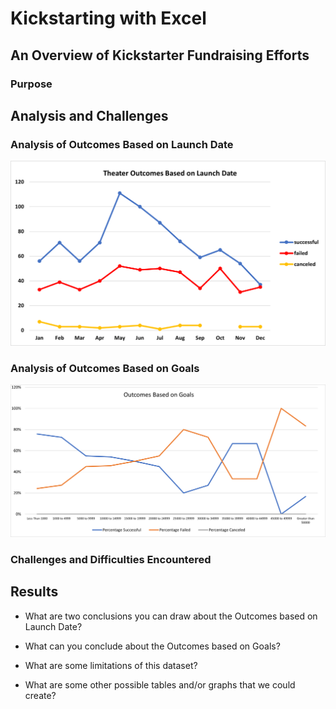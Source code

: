 # Kickstarting with Excel

## An Overview of Kickstarter Fundraising Efforts

### Purpose

## Analysis and Challenges

### Analysis of Outcomes Based on Launch Date
![Theater_Outcomes_vs_Launches](Theater_Outcomes_vs_Launch.png)
### Analysis of Outcomes Based on Goals
![Outcomes_vs_Goals](Outcomes_vs_Goals.png)
### Challenges and Difficulties Encountered

## Results

- What are two conclusions you can draw about the Outcomes based on Launch Date?

- What can you conclude about the Outcomes based on Goals?

- What are some limitations of this dataset?

- What are some other possible tables and/or graphs that we could create?
